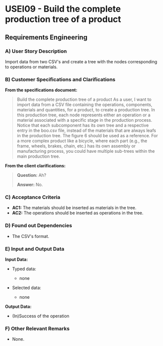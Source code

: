 # USEI09 - Build the complete production tree of a product

## Requirements Engineering

### A) User Story Description

Import data from two CSV's and create a tree with the nodes corresponding to operations or materials. 

### B) Customer Specifications and Clarifications

**From the specifications document:**

> Build the complete production tree of a product As a user, I want to
import data from a CSV file containing the operations, components, materials
and quantities, for a product, to create a production tree. In this production
tree, each node represents either an operation or a material associated with a
specific stage in the production process. Notice that each subcomponent has its
own tree and a respective entry in the boo.csv file, instead of the materials that
are always leafs in the production tree. The figure 6 should be used as a reference.
For a more complex product like a bicycle, where each part (e.g., the frame,
wheels, brakes, chain, etc.) has its own assembly or manufacturing process, you
could have multiple sub-trees within the main production tree.

**From the client clarifications:**

> **Question:** Ah?
>
> **Answer:** No.


### C) Acceptance Criteria

* **AC1:** The materials should be inserted as materials in the tree.
* **AC2:** The operations should be inserted as operations in the tree.

### D) Found out Dependencies

* The CSV's format.

### E) Input and Output Data

**Input Data:**

* Typed data:
    * none

* Selected data:
    * none

**Output Data:**

* (In)Success of the operation

### F) Other Relevant Remarks

* None.